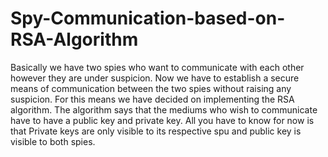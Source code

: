 # Spy-Communication-based-on-RSA-Algorithm
Basically we have two spies who want to communicate with each other however they are under suspicion. Now we have to establish a secure means of communication between the two spies without raising any suspicion.
For this means we have decided on implementing the RSA algorithm. The algorithm says that the mediums who wish to communicate have to have a public key and private key. All you have to know for now is that Private keys are only visible to its respective spu and public key is visible to both spies.
